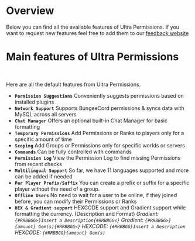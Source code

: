 # Overview
Below you can find all the available features of Ultra Permissions. If you want to request new features feel free to add them to our [feedback website](https://feedback.techscode.com/t/ultra-permissions)

# Main features of Ultra Permissions
<br>

Here are all the default features from Ultra Permissions.
<br>

* **`Permission Suggestions`**
  Conveniently suggests permissions based on installed plugins
* **`Network Support`**
  Supports BungeeCord permissions & syncs data with MySQL across all servers
* **`Chat Manager`**
  Offers an optional built-in Chat Manager for basic formatting
* **`Temporary Permissions`**
  Add Permissions or Ranks to players only for a specific amount of time
* **`Scoping`**
  Add Groups or Permissions only for specific worlds or servers
* **`Commands`**
  Can be fully controlled with commands
* **`Permission Log`**
  View the Permission Log to find missing Permissions from recent checks
* **`Multilingual Support`**
  So far, we have 11 languages supported and more can be added if needed
* **`Per Player Prefix/Suffix`**
  You can create a prefix or suffix for a specific player without the need of a group.
* **`Offline Users`**
  No need to wait for a user to be online, if they joined before, you can modify their Permissions or Ranks
* **`HEX & Gradient support`**
  HEXCODE support and Gradient support while formatting the currency. (Description and Format)
  *Gradient: `{#RRBBGG>}Insert a Description{#RRBBGG<}`*
  *Gradient: `{#RRBBGG>}{amount} Gem(s){#RRBBGG<}`*
  *HEXCODE: `{#RRBBGG}Insert a Description`*
  *HEXCODE: `{#RRBBGG}{amount} Gem(s)`*
